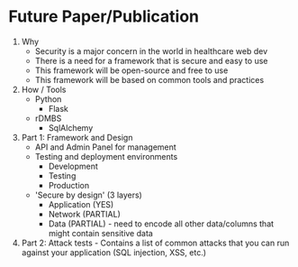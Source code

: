 # Future Paper/Publication 

1. Why 
    - Security is a major concern in the world in healthcare web dev
    - There is a need for a framework that is secure and easy to use
    - This framework will be open-source and free to use
    - This framework will be based on common tools and practices
2. How / Tools
    - Python
        - Flask
    - rDMBS
        - SqlAlchemy
3. Part 1: Framework and Design  
    - API and Admin Panel for management 
    - Testing and deployment environments
        - Development
        - Testing
        - Production
    - 'Secure by design' (3 layers)
        - Application (YES)
        - Network (PARTIAL)
        - Data (PARTIAL) - need to encode all other data/columns that might contain sensitive data
4. Part 2: Attack tests 
        - Contains a list of common attacks that you can run against your application (SQL injection, XSS, etc.)

